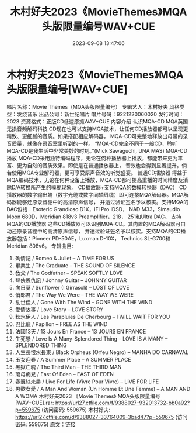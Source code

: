 ﻿---
title: 木村好夫2023《MovieThemes》MQA头版限量编号WAV+CUE
date: 2023-09-08 13:47:06
categories: 古典音乐、新世纪、纯音雅乐
tags: 纯音雅乐
---
# 木村好夫2023《MovieThemes》MQA头版限量编号[WAV+CUE]

唱片名称：Movie Themes（MQA头版限量编号）
专辑艺人：木村好夫
风格类型：发烧音乐
出品公司：新世纪唱片
唱片号码：9221220060020
发行时间：2023
资源格式：正版CD低速原抓WAV+CUE
内容介绍
认识MQA-CD MQA英国无损音频解码科技
CD现在也可以支持MQA技术，让任何CD播放器都可以呈现更精致、更细腻的音质。如果搭配相应解码器，
MQA-CD可完整地释放出母带的录音质量，就像在录音室里听到的一样。
“MQA-CD完全不同于一般CD，聆听MQA-CD是我生活中非常美妙的时刻。”(Mick Sawaguchi, UNA
MAS)
MQA-CD播放
MQA-CD采用独特编码程序，无论在何种播放器上播放，都能带来更为丰富、更为自然的音质效果。即使是在普通播放器上，
音效也会得到显著提升。倘若使用MQA专业解码器，更可享受原声音效的听觉盛宴。
普通CD播放器
得益于MQA编码技术，无论在何种设备上播放，MQA-CD都可提高重播的时间精度及消除D/A转换所产生的模糊现象。
CD播放器+支持MQA的数模转换器（DAC）
CD播放器的数字输出端（数字光缆或数字同轴线缆）即可连接MQA解码器。MQA解码器能够还原录音棚中的高清原声信号，
并透过验证签名予以核实。支持MQA的DAC包括：Esoteric Grandioso D1X，iFi Pro iDSD，
NAD M33，Simaudio Moon 680D，Meridian 818v3 Preamplifier，218，
251和Ultra DAC。
支持MQA的CD播放器
这些CD播放器可以识别MQA-CD。其内置的MQA解码器可自动还原录音棚中的高清原声信号，
并透过验证签名予以核实。支持MQA的CD播放器包括：Pioneer PD-50AE，Luxman D-10X，
Technics SL-G700和Meridian 808v6。
专辑曲目:
01. 殉情記 / Romeo & Juliet – A TIME FOR US
02. 畢業生 / The Graduate – THE SOUND OF SILENCE
03. 敎父 / The Godfather – SPEAK SOFTLY LOVE
04. 琴俠恩仇記 / Johnny Guitar – JOHNNY GUITAR
05. 向日葵 / Sunflower (I Girrasoli) – LOST OF LOVE
06. 俏郎君 / The Way We Were – THE WAY WE WERE
07. 亂世佳人 / Gone With The Wind – GONE WITH THE WIND
08. 愛情故事 / Love Story – LOVE STORY
09. 秋水伊人 / Les Parapluies De Cherbourg – I WILL WAIT FOR YOU
10. 巴比龍 / Papillon – FREE AS THE WIND
11. 法國13天 / 13 Jours En France – 13 JOURS EN FRANCE
12. 生死戀 / Love Is A Many-Splendored Thing – LOVE IS A MANY –
SPLENDORED THING
13. 人生長恨水長東 / Black Orpheus (Orfeu Negro) – MANHA DO
CARNAVAL
14. 玉女迎春 / A Summer Place – A SUMMER PLACE
15. 黑獄亡魂 / The Third Man – THE THIRD MAN
16. 蕩母痴兒 / East Of Eden – EAST OF EDEN
17. 春蠶絲未盡 / Live For Life (Vivre Pour Vivre) – LIVE FOR LIFE
18. 男歡女愛 / A Man And Woman (Un Homme Et Une Femme) – A MAN AND A
WOMA
木村好夫2023 《Movie Themes》 MQA头版限量编号 [WAV+CUE].rar: https://url27.ctfile.com/f/9388027-932013732-bb0a92?p=559675
(访问密码: 559675)
木村好夫: https://url27.ctfile.com/d/9388027-33764009-3bad47?p=559675
(访问密码: 559675)
原文：[链接](https://blog.sina.com.cn/s/blog_1647c7e76010313e2.html)